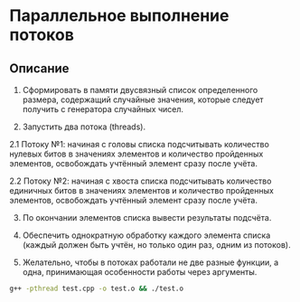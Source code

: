 # Параллельное выполнение потоков

## Описание

1. Сформировать в памяти двусвязный список определенного размера, содержащий случайные значения, которые следует получить с генератора случайных чисел.

2. Запустить два потока (threads).

2.1 Потоку №1: начиная с головы списка подсчитывать количество нулевых битов в значениях элементов и количество пройденных элементов, освобождать учтённый элемент сразу после учёта.

2.2 Потоку №2: начиная с хвоста списка подсчитывать количество единичных битов в значениях элементов и количество пройденных элементов, освобождать учтённый элемент сразу после учёта.

3. По окончании элементов списка вывести результаты подсчёта.

4. Обеспечить однократную обработку каждого элемента списка (каждый должен быть учтён, но только один раз, одним из потоков).

5. Желательно, чтобы в потоках работали не две разные функции, а одна, принимающая особенности работы через аргументы.

```bash
g++ -pthread test.cpp -o test.o && ./test.o
```